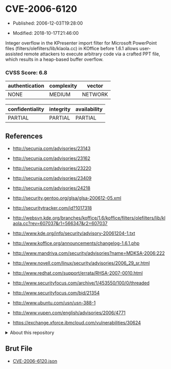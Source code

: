# CVE-2006-6120

- Published: 2006-12-03T19:28:00

- Modified: 2018-10-17T21:46:00

Integer overflow in the KPresenter import filter for Microsoft PowerPoint files (filters/olefilters/lib/klaola.cc) in KOffice before 1.6.1 allows user-assisted remote attackers to execute arbitrary code via a crafted PPT file, which results in a heap-based buffer overflow.

### CVSS Score: **6.8**

| authentication | complexity | vector |
| --- | --- | --- |
| NONE | MEDIUM | NETWORK |

| confidentiality | integrity | availability |
| --- | --- | --- |
| PARTIAL | PARTIAL | PARTIAL |

## References

* http://secunia.com/advisories/23143

* http://secunia.com/advisories/23162

* http://secunia.com/advisories/23220

* http://secunia.com/advisories/23409

* http://secunia.com/advisories/24218

* http://security.gentoo.org/glsa/glsa-200612-05.xml

* http://securitytracker.com/id?1017318

* http://websvn.kde.org/branches/koffice/1.6/koffice/filters/olefilters/lib/klaola.cc?rev=607037&r1=566347&r2=607037

* http://www.kde.org/info/security/advisory-20061204-1.txt

* http://www.koffice.org/announcements/changelog-1.6.1.php

* http://www.mandriva.com/security/advisories?name=MDKSA-2006:222

* http://www.novell.com/linux/security/advisories/2006_29_sr.html

* http://www.redhat.com/support/errata/RHSA-2007-0010.html

* http://www.securityfocus.com/archive/1/453550/100/0/threaded

* http://www.securityfocus.com/bid/21354

* http://www.ubuntu.com/usn/usn-388-1

* http://www.vupen.com/english/advisories/2006/4771

* https://exchange.xforce.ibmcloud.com/vulnerabilities/30624

<details>
<summary>About this repository</summary> 

  This repository is part of the project [Live Hack CVE](https://github.com/Live-Hack-CVE). Main website can be found [www.live-hack.org](https://www.live-hack.org) 
  
  Made by [Sn0wAlice](https://github.com/Sn0wAlice) for the people that care about security and need to have a feed of the latest CVEs. Hope you enjoy it, don't forget to star the repo and follow me on [Twitter](https://twitter.com/Sn0wAlice) and [Github](https://github.com/Sn0wAlice). And that is my [personnal website](https://www.alice-snow.me/)

  - [Home Page](https://github.com/Live-Hack-CVE)
  - [Framework](https://github.com/Live-Hack-CVE/cve-framework)
  - [CVE database](https://github.com/Live-Hack-CVE/full_database)
  - [Changelog](https://github.com/Live-Hack-CVE/Changelog)
</details>

## Brut File

* [CVE-2006-6120.json](https://raw.githubusercontent.com/Live-Hack-CVE/full_database/main/cves/2006/CVE-2006-6120.json)

